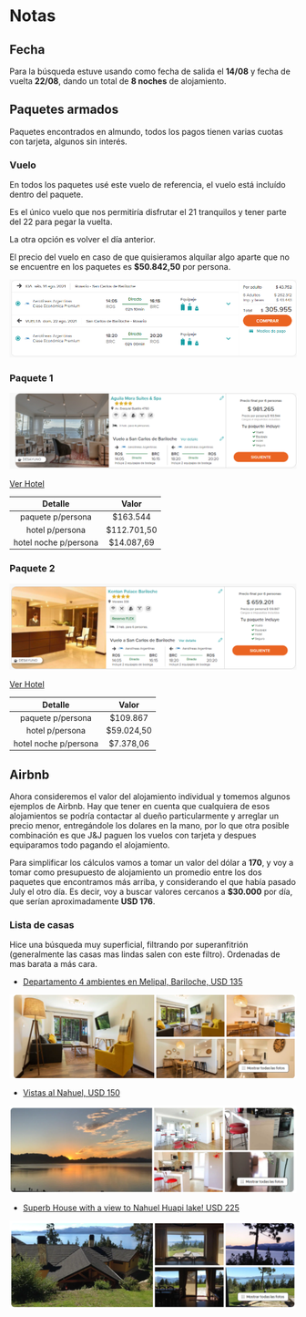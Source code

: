 # Notas

## Fecha

Para la búsqueda estuve usando como fecha de salida el **14/08** y fecha de vuelta **22/08**, dando un total de **8 noches** de alojamiento.

## Paquetes armados

Paquetes encontrados en almundo, todos los pagos tienen varias cuotas con tarjeta, algunos sin interés.

### Vuelo

En todos los paquetes usé este vuelo de referencia, el vuelo está incluído dentro del paquete.

Es el único vuelo que nos permitiría disfrutar el 21 tranquilos y tener parte del 22 para pegar la vuelta.

La otra opción es volver el día anterior.

El precio del vuelo en caso de que quisieramos alquilar algo aparte que no se encuentre en los paquetes es **$50.842,50** por persona.

![vuelo aerolineas](/assets/vuelo%20aerolineas.png)

### Paquete 1

![paquete1](/assets/paquete1.png)

[Ver Hotel](https://www.booking.com/hotel/ar/aguila-mora-suites-amp-spa-by-don.es.html?aid=311839;label=aguila-mora-suites-amp-spa-by-don-PgZ0R4t24anumTwA90BxZQS388398521191%3Apl%3Ata%3Ap1%3Ap2%3Aac%3Aap%3Aneg%3Afi%3Atikwd-722490827895%3Alp1000109%3Ali%3Adec%3Adm%3Appccp%3DUmFuZG9tSVYkc2RlIyh9YasQqy722txiCD_GKCoqnfQ;sid=a2cb678750f5c22c02d6c0c820c53d9a;dest_id=-1012061;dest_type=city;dist=0;group_adults=2;group_children=0;hapos=1;hpos=1;no_rooms=1;room1=A%2CA;sb_price_type=total;sr_order=popularity;srepoch=1625860763;srpvid=b6dc8c8de038014e;type=total;ucfs=1&#hotelTmpl)

|        Detalle        |    Valor    |
| :-------------------: | :---------: |
|   paquete p/persona   |  $163.544   |
|    hotel p/persona    | $112.701,50 |
| hotel noche p/persona | $14.087,69  |

### Paquete 2

![paquete2](/assets/paquete2.png)

[Ver Hotel](https://www.booking.com/hotel/ar/kenton-palace.es.html?aid=311839;label=kenton-palace-HIfkrs0q0Klq5dAIe1qfvwS410774890700%3Apl%3Ata%3Ap1%3Ap2%3Aac%3Aap%3Aneg%3Afi%3Atikwd-8674175797%3Alp1000109%3Ali%3Adec%3Adm%3Appccp%3DUmFuZG9tSVYkc2RlIyh9YasQqy722txiCD_GKCoqnfQ;sid=a2cb678750f5c22c02d6c0c820c53d9a;dest_id=-1012061;dest_type=city;dist=0;group_adults=2;group_children=0;hapos=1;hpos=1;no_rooms=1;room1=A%2CA;sb_price_type=total;sr_order=popularity;srepoch=1625860894;srpvid=cf5b8cce866a00b7;type=total;ucfs=1&#hotelTmpl)

|        Detalle        |   Valor    |
| :-------------------: | :--------: |
|   paquete p/persona   |  $109.867  |
|    hotel p/persona    | $59.024,50 |
| hotel noche p/persona | $7.378,06  |

## Airbnb

Ahora consideremos el valor del alojamiento individual y tomemos algunos ejemplos de Airbnb. Hay que tener en cuenta que cualquiera de esos alojamientos se podría contactar al dueño particularmente y arreglar un precio menor, entregándole los dolares en la mano, por lo que otra posible combinación es que J&J paguen los vuelos con tarjeta y despues equiparamos todo pagando el alojamiento.

Para simplificar los cálculos vamos a tomar un valor del dólar a **170**, y voy a tomar como presupuesto de alojamiento un promedio entre los dos paquetes que encontramos más arriba, y considerando el que había pasado July el otro día. Es decir, voy a buscar valores cercanos a **$30.000** por día, que serían aproximadamente **USD 176**.

### Lista de casas

Hice una búsqueda muy superficial, filtrando por superanfitrión (generalmente las casas mas lindas salen con este filtro).
Ordenadas de mas barata a más cara.

- [Departamento 4 ambientes en Melipal, Bariloche, USD 135](https://www.airbnb.com.ar/rooms/48769365?adults=6&check_in=2021-08-14&check_out=2021-08-22&translate_ugc=false&federated_search_id=3ce3f2b6-cb68-4747-9ee7-bf287ecc8f2f&source_impression_id=p3_1625862075_Z9NhQon701kc4aWl)

![casa1](/assets/casa1.png)

- [Vistas al Nahuel, USD 150](https://www.airbnb.com.ar/rooms/34255432?adults=6&check_in=2021-08-14&check_out=2021-08-22&translate_ugc=false&federated_search_id=3ce3f2b6-cb68-4747-9ee7-bf287ecc8f2f&source_impression_id=p3_1625862081_o9WqAnZJlzwvRDkK&guests=1)

![casa2](/assets/casa2.png)

- [Superb House with a view to Nahuel Huapi lake! USD 225](https://www.airbnb.com.ar/rooms/48094395?adults=6&check_in=2021-08-14&check_out=2021-08-22&translate_ugc=false&federated_search_id=3ce3f2b6-cb68-4747-9ee7-bf287ecc8f2f&source_impression_id=p3_1625862143_9TIZ7pAMb1YxrBjG&guests=1)

![casa3](/assets/casa3.png)
